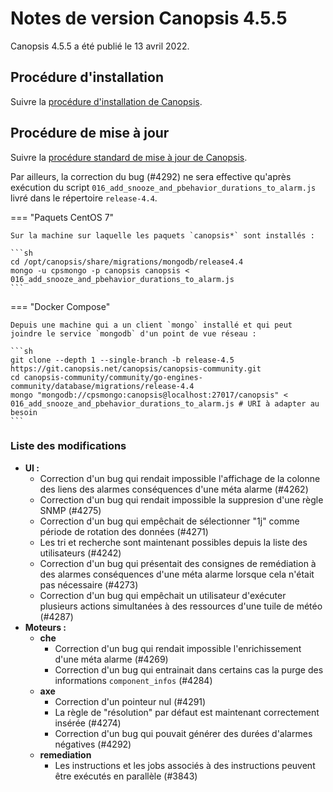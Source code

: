 # Notes de version Canopsis 4.5.5

Canopsis 4.5.5 a été publié le 13 avril 2022.

## Procédure d'installation

Suivre la [procédure d'installation de Canopsis](../guide-administration/installation/index.md).

## Procédure de mise à jour

Suivre la [procédure standard de mise à jour de Canopsis](../guide-administration/mise-a-jour/index.md).

Par ailleurs, la correction du bug (#4292) ne sera effective qu'après exécution du script `016_add_snooze_and_pbehavior_durations_to_alarm.js` livré dans le répertoire `release-4.4`.

=== "Paquets CentOS 7"

    Sur la machine sur laquelle les paquets `canopsis*` sont installés :

    ```sh
    cd /opt/canopsis/share/migrations/mongodb/release4.4
    mongo -u cpsmongo -p canopsis canopsis < 016_add_snooze_and_pbehavior_durations_to_alarm.js
    ```

=== "Docker Compose"

    Depuis une machine qui a un client `mongo` installé et qui peut joindre le service `mongodb` d'un point de vue réseau :

    ```sh
    git clone --depth 1 --single-branch -b release-4.5 https://git.canopsis.net/canopsis/canopsis-community.git
    cd canopsis-community/community/go-engines-community/database/migrations/release-4.4
    mongo "mongodb://cpsmongo:canopsis@localhost:27017/canopsis" < 016_add_snooze_and_pbehavior_durations_to_alarm.js # URI à adapter au besoin
    ```


### Liste des modifications

*  **UI :**
    * Correction d'un bug qui rendait impossible l'affichage de la colonne des liens des alarmes conséquences d'une méta alarme (#4262)
    * Correction d'un bug qui rendait impossible la suppresion d'une règle SNMP (#4275)
    * Correction d'un bug qui empêchait de sélectionner "1j" comme période de rotation des données (#4271)
    * Les tri et recherche sont maintenant possibles depuis la liste des utilisateurs (#4242)
    * Correction d'un bug qui présentait des consignes de remédiation à des alarmes conséquences d'une méta alarme lorsque cela n'était pas nécessaire (#4273)
    * Correction d'un bug qui empêchait un utilisateur d'exécuter plusieurs actions simultanées à des ressources d'une tuile de météo (#4287)
*  **Moteurs :**
    * **che**
        * Correction d'un bug qui rendait impossible l'enrichissement d'une méta alarme (#4269)
        * Correction d'un bug qui entrainait dans certains cas la purge des informations `component_infos` (#4284)
    * **axe**
        * Correction d'un pointeur nul (#4291)
        * La règle de "résolution" par défaut est maintenant correctement insérée (#4274)
        * Correction d'un bug qui pouvait générer des durées d'alarmes négatives (#4292)
    * **remediation**
        * Les instructions et les jobs associés à des instructions peuvent être exécutés en parallèle (#3843)
